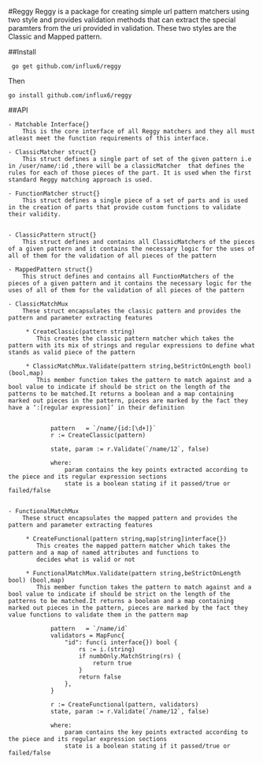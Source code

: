 #Reggy
    Reggy is a package for creating simple url pattern matchers using two style and provides validation methods that can extract the special paramters from the uri provided in validation. These two styles are the Classic and Mapped pattern.

##Install 

     go get github.com/influx6/reggy

  Then

    go install github.com/influx6/reggy


##API

    - Matchable Interface{}
        This is the core interface of all Reggy matchers and they all must atleast meet the function requirements of this interface.

    - ClassicMatcher struct{}
        This struct defines a single part of set of the given pattern i.e in /user/name/:id ,there will be a classicMatcher  that defines the rules for each of those pieces of the part. It is used when the first standard Reggy matching approach is used.

    - FunctionMatcher struct{}
        This struct defines a single piece of a set of parts and is used in the creation of parts that provide custom functions to validate their validity.


    - ClassicPattern struct{}
        This struct defines and contains all ClassicMatchers of the pieces of a given pattern and it contains the necessary logic for the uses of all of them for the validation of all pieces of the pattern

    - MappedPattern struct{}
        This struct defines and contains all FunctionMatchers of the pieces of a given pattern and it contains the necessary logic for the uses of all of them for the validation of all pieces of the pattern

    - ClassicMatchMux
        These struct encapsulates the classic pattern and provides the pattern and parameter extracting features

         * CreateClassic(pattern string)
            This creates the classic pattern matcher which takes the pattern with its mix of strings and regular expressions to define what stands as valid piece of the pattern

         * ClassicMatchMux.Validate(pattern string,beStrictOnLength bool) (bool,map)
            This member function takes the pattern to match against and a bool value to indicate if should be strict on the length of the patterns to be matched.It returns a boolean and a map containing marked out pieces in the pattern, pieces are marked by the fact they have a ‘:[regular expression]’ in their definition

        
                pattern   = `/name/{id:[\d+]}`
                r := CreateClassic(pattern)

                state, param := r.Validate(`/name/12`, false)

                where:
                    param contains the key points extracted according to the piece and its regular expression sections
                    state is a boolean stating if it passed/true or failed/false
            

    - FunctionalMatchMux
        These struct encapsulates the mapped pattern and provides the pattern and parameter extracting features

         * CreateFunctional(pattern string,map[string]interface{})
            This creates the mapped pattern matcher which takes the pattern and a map of named attributes and functions to
            decides what is valid or not

         * FunctionalMatchMux.Validate(pattern string,beStrictOnLength bool) (bool,map)
            This member function takes the pattern to match against and a bool value to indicate if should be strict on the length of the patterns to be matched.It returns a boolean and a map containing marked out pieces in the pattern, pieces are marked by the fact they value functions to validate them in the pattern map
            
                pattern   = `/name/id`
                validators = MapFunc{
                    "id": func(i interface{}) bool {
                        rs := i.(string)
                        if numbOnly.MatchString(rs) {
                            return true
                        }
                        return false
                    },
                }

                r := CreateFunctional(pattern, validators)
                state, param := r.Validate(`/name/12`, false)

                where:
                    param contains the key points extracted according to the piece and its regular expression sections
                    state is a boolean stating if it passed/true or failed/false
